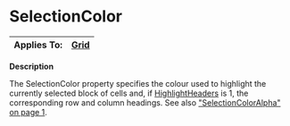 




<h1 class="heading"><span class="name">SelectionColor</span></h1>

| Applies To: | [Grid](./grid.md) |
| --- | ---  |


**Description**


The SelectionColor property specifies the colour used to highlight the currently selected block of cells and, if [HighlightHeaders](highlightheaders.md) is 1, the corresponding row and column headings. See also ["SelectionColorAlpha" on page 1](SelectionColorAlpha.htm#SelectionColorAlpha_Property).



